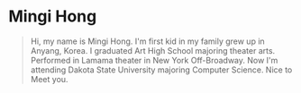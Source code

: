 # Mingi Hong
> Hi, my name is Mingi Hong. 
> I'm first kid in my family grew up in Anyang, Korea.
> I graduated Art High School majoring theater arts.
> Performed in Lamama theater in New York Off-Broadway.
> Now I'm attending Dakota State University majoring Computer Science.
> Nice to Meet you.
